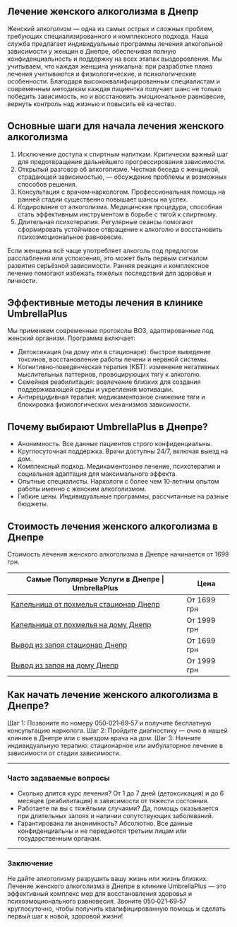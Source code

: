 
## Лечение женского алкоголизма в Днепр

Женский алкоголизм — одна из самых острых и сложных проблем, требующих специализированного и комплексного подхода. Наша служба предлагает индивидуальные программы лечения алкогольной зависимости у женщин в Днепре, обеспечивая полную конфиденциальность и поддержку на всех этапах выздоровления. Мы учитываем, что каждая женщина уникальна: при разработке плана лечения учитываются и физиологические, и психологические особенности. Благодаря высококвалифицированным специалистам и современным методикам каждая пациентка получает шанс не только победить зависимость, но и восстановить эмоциональное равновесие, вернуть контроль над жизнью и повысить её качество.

## Основные шаги для начала лечения женского алкоголизма

1. Исключение доступа к спиртным напиткам. Критически важный шаг для предотвращения дальнейшего прогрессирования зависимости.
2. Открытый разговор об алкоголизме. Честная беседа с женщиной, страдающей зависимостью, — обсуждение проблемы и возможных способов решения.
3. Консультация с врачом‑наркологом. Профессиональная помощь на ранней стадии существенно повышает шансы на успех.
4. Кодирование от алкоголизма. Медицинская процедура, способная стать эффективным инструментом в борьбе с тягой к спиртному.
5. Длительная психотерапия. Регулярные сеансы помогают сформировать устойчивое отвращение к алкоголю и восстановить психоэмоциональное равновесие.

Если женщина всё чаще употребляет алкоголь под предлогом расслабления или успокоения, это может быть первым сигналом развития серьёзной зависимости. Ранняя реакция и комплексное лечение помогают избежать тяжёлых последствий для здоровья и личности.

## Эффективные методы лечения в клинике UmbrellaPlus

Мы применяем современные протоколы ВОЗ, адаптированные под женский организм. Программа включает:

* Детоксикация (на дому или в стационаре): быстрое выведение токсинов, восстановление работы печени и нервной системы.
* Когнитивно‑поведенческая терапия (КБТ): изменение негативных мыслительных паттернов, провоцирующих тягу к алкоголю.
* Семейная реабилитация: вовлечение близких для создания поддерживающей среды и укрепления мотивации.
* Антирецидивная терапия: медикаментозное снижение тяги и блокировка физиологических механизмов зависимости.

## Почему выбирают UmbrellaPlus в Днепре?

* Анонимность. Все данные пациентов строго конфиденциальны.
* Круглосуточная поддержка. Врачи доступны 24/7, включая выезд на дом.
* Комплексный подход. Медикаментозное лечение, психотерапия и социальная адаптация для максимального эффекта.
* Опытные специалисты. Наркологи с более чем 10‑летним опытом работы именно с женским алкоголизмом.
* Гибкие цены. Индивидуальные программы, рассчитанные на разные бюджеты.

## Стоимость лечения женского алкоголизма в Днепре

Стоимость лечения женского алкоголизма в Днепре начинается от 1699 грн.

| Самые Популярные Услуги в Днепре \| UmbrellaPlus                                                                   | Цена        |
| ------------------------------------------------------------------------------------------------------------------ | ----------- |
| [Капельница от похмелья стационар Днепр](https://umbrella-plus.com.ua/dnepr/kapelnica_ot_alkogola_dnepr/)          | От 1699 грн |
| [Капельница от похмелья на дому Днепр](https://umbrella-plus.com.ua/dnepr/kapelnica_ot_alkogola_na-domy-v-dnepre/) | От 1999 грн |
| [Вывод из запоя стационар Днепр](https://umbrella-plus.com.ua/dnepr/vivod-iz-zapoia-dnepr/)                        | От 1699 грн |
| [Вывод из запоя на дому Днепр](https://umbrella-plus.com.ua/dnepr/vivod-iz-zapoia-na-domy-dnepr/)                  | От 1999 грн |

## Как начать лечение женского алкоголизма в Днепре?

Шаг 1: Позвоните по номеру 050‑021‑69‑57 и получите бесплатную консультацию нарколога.
Шаг 2: Пройдите диагностику — очно в нашей клинике в Днепре или с выездом врача на дом.
Шаг 3: Начните индивидуальную терапию: стационарное или амбулаторное лечение в зависимости от стадии зависимости.

***

### Часто задаваемые вопросы

* Сколько длится курс лечения?
   От 1 до 7 дней (детоксикация) и до 6 месяцев (реабилитация) в зависимости от тяжести состояния. 
* Работаете ли вы с тяжёлыми случаями?
   Да, помощь оказывается при длительных запоях и наличии сопутствующих заболеваний. 
* Гарантирована ли анонимность?
   Абсолютно. Все данные конфиденциальны и не передаются третьим лицам или государственным органам. 

***

### Заключение

Не дайте алкоголизму разрушить вашу жизнь или жизнь близких. Лечение женского алкоголизма в Днепре в клинике UmbrellaPlus — это эффективный комплекс мер для восстановления здоровья и психоэмоционального равновесия. Звоните 050‑021‑69‑57 круглосуточно, чтобы получить квалифицированную помощь и сделать первый шаг к новой, здоровой жизни!
